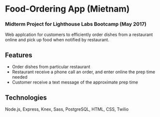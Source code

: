 # Food-Ordering App (Mietnam)

### Midterm Project for Lighthouse Labs Bootcamp (May 2017)

Web applcation for customers to efficiently order dishes from a restaurant online and pick up food when notified by restaurant.

## Features 
- Order dishes from particular restaurant
- Restaurant receive a phone call an order, and enter online the prep time needed
- Customer receive a text message of the approximate prep time

## Technologies
Node.js, Express, Knex, Sass, PostgreSQL, HTML, CSS, Twilio